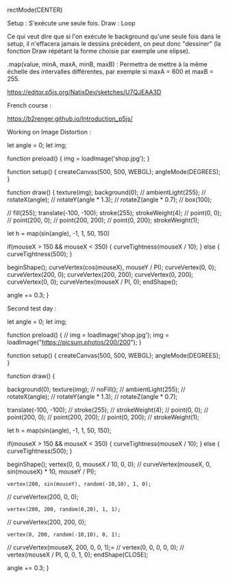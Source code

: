 rectMode(CENTER)

Setup : S'exécute une seule fois.
Draw : Loop

Ce qui veut dire que si l'on exécute le background qu'une seule fois dans le setup, il n'effacera jamais le dessins précédent, on peut donc "dessiner" (la fonction Draw répétant la forme choisie par exemple une elipse).

.map(value, minA, maxA, minB, maxB) : Permettra de mettre à la même échelle des intervalles différentes, par exemple si maxA = 600 et maxB = 255.


https://editor.p5js.org/NatixDev/sketches/U7QJEAA3D

French course : 

https://b2renger.github.io/Introduction_p5js/


Working on Image Distortion : 

let angle = 0;
let img;

function preload() {
  img = loadImage('shop.jpg');
}

function setup() {
  createCanvas(500, 500, WEBGL);
  angleMode(DEGREES);
}

function draw() {
  texture(img);
  background(0);
  // ambientLight(255);
  // rotateX(angle);
  // rotateY(angle * 1.3);
  // rotateZ(angle * 0.7);
  // box(100);

  // fill(255);
  translate(-100, -100);
  stroke(255);
  strokeWeight(4);
  // point(0, 0);
  // point(200, 0);
  // point(200, 200);
  // point(0, 200);
  strokeWeight(1);
  
  let h = map(sin(angle), -1, 1, 50, 150)
  
  if(mouseX > 150 && mouseX < 350) {
    curveTightness(mouseX / 10);
  }
  else {
    curveTightness(500);
  }
  
  beginShape();
  curveVertex(cos(mouseX), mouseY / PI);
  curveVertex(0, 0);
  curveVertex(200, 0);
  curveVertex(200, 200);
  curveVertex(0, 200);
  curveVertex(0, 0);
  curveVertex(mouseX / PI, 0);
  endShape();

  angle += 0.3;
}

Second test day : 

let angle = 0;
let img;

function preload() {
  // img = loadImage('shop.jpg');
  img = loadImage("https://picsum.photos/200/200");
}

function setup() {
  createCanvas(500, 500, WEBGL);
  angleMode(DEGREES);
}

function draw() {
  
  background(0);
  texture(img);
  // noFill();
  // ambientLight(255);
  // rotateX(angle);
  // rotateY(angle * 1.3);
  // rotateZ(angle * 0.7);

  translate(-100, -100);
  // stroke(255);
  // strokeWeight(4);
  // point(0, 0);
  // point(200, 0);
  // point(200, 200);
  // point(0, 200);
  // strokeWeight(1);
  
  let h = map(sin(angle), -1, 1, 50, 150);
  
  if(mouseX > 150 && mouseX < 350) {
    curveTightness(mouseX / 10);
  }
  else {
    curveTightness(500);
  }
  

  beginShape();
	vertex(0, 0, mouseX / 10, 0, 0);
  // curveVertex(mouseX, 0, sin(mouseX) * 10, mouseY / PI);
	
	vertex(200, sin(mouseY), random(-10,10), 1, 0);
  // curveVertex(200, 0, 0);
	
	vertex(200, 200, random(0,20), 1, 1);
  // curveVertex(200, 200, 0);
	
	vertex(0, 200, random(-10,10), 0, 1);
  // curveVertex(mouseX, 200, 0, 0, 1);=
  // vertex(0, 0, 0, 0, 0);
  // vertex(mouseX / PI, 0, 0, 1, 0);
  endShape(CLOSE);

  angle += 0.3;
}